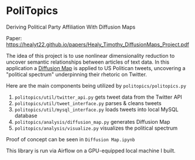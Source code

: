 # PoliTopics
Deriving Political Party Affiliation With Diffusion Maps

Paper: https://healyt22.github.io/papers/Healy_Timothy_DiffusionMaps_Project.pdf

The idea of this project is to use nonlinear dimensionality reduction to uncover semantic relationships between articles of text data. In this application a [Diffusion Map](https://arxiv.org/pdf/math/0503445.pdf) is applied to US Politican tweets, uncovering a "political spectrum" underpinning their rhetoric on Twitter.

Here are the main components being utilized by `politopics/politopics.py`
1. `politopics/util/twitter_api.py` gets tweet data from the Twitter API    
2. `politopics/util/tweet_interface.py` parses & cleans tweets
3. `politopics/util/mysql_interface.py` loads tweets into local MySQL database
4. `politopics/analysis/diffusion_map.py` generates Diffusion Map
5. `politopics/analysis/visualize.py` visualizes the political spectrum

Proof of concept can be seen in `Diffusion Map.ipynb`

This library is run via Airflow on a GPU-equipped local machine I built.
